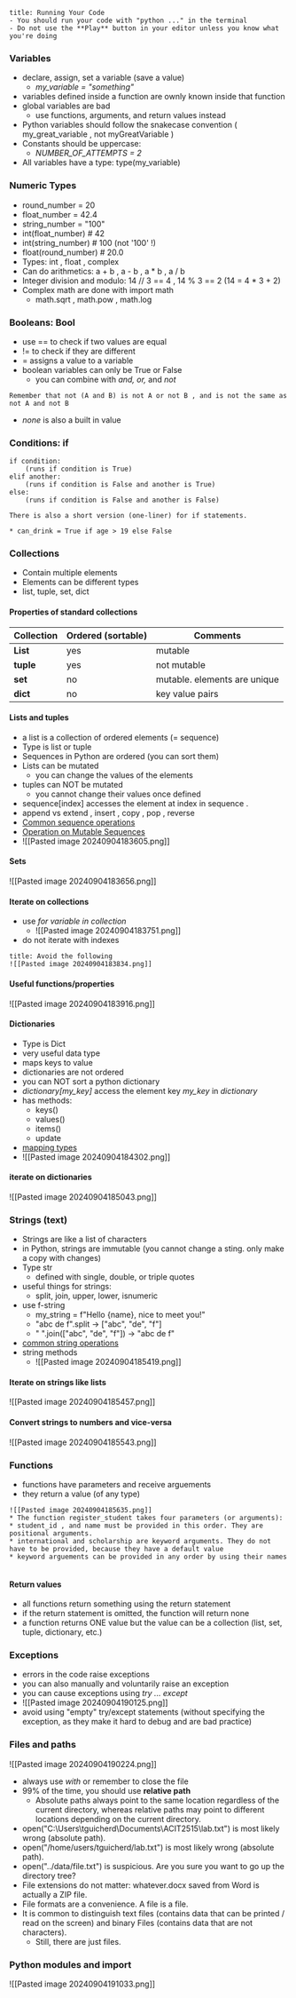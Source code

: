 ```ad-warning
title: Running Your Code
- You should run your code with "python ..." in the terminal
- Do not use the **Play** button in your editor unless you know what you're doing

```

### Variables
* declare, assign, set a variable (save a value) 
	* *my_variable = "something"*
* variables defined inside a function are ownly known inside that function
* global variables are bad
	* use functions, arguments, and return values instead 
* Python variables should follow the snakecase convention ( my_great_variable , not myGreatVariable )
* Constants should be uppercase: 
	* *NUMBER_OF_ATTEMPTS = 2*  
* All variables have a type: type(my_variable)

### Numeric Types
* round_number = 20  
* float_number = 42.4  
* string_number = "100"  
* int(float_number) # 42  
* int(string_number) # 100 (not '100' !)  
* float(round_number) # 20.0
* Types: int , float , complex  
* Can do arithmetics: a + b , a - b , a * b , a / b  
* Integer division and modulo: 14 // 3 == 4 , 14 % 3 == 2 (14 = 4 * 3 + 2)  
* Complex math are done with import math  
	* math.sqrt , math.pow , math.log

### Booleans: Bool
* use == to check if two values are equal
* != to check if they are different
* = assigns a value to a variable
* boolean variables can only be True or False
	* you can combine with *and, or,* and *not*
```ad-caution
Remember that not (A and B) is not A or not B , and is not the same as not A and not B

```
* *none* is also a built in value

### Conditions: if
```ad-example
if condition:  
	(runs if condition is True)  
elif another:  
	(runs if condition is False and another is True)  
else:  
	(runs if condition is False and another is False)  
	
There is also a short version (one-liner) for if statements.  

* can_drink = True if age > 19 else False

```

### Collections
* Contain multiple elements 
* Elements can be different types
* list, tuple, set, dict

#### Properties of standard collections

| Collection | Ordered (sortable) | Comments                     |
| ---------- | ------------------ | ---------------------------- |
| **List**   | yes                | mutable                      |
| **tuple**  | yes                | not mutable                  |
| **set**    | no                 | mutable. elements are unique |
| **dict**   | no                 | key value pairs              |

#### Lists and tuples
- a list is a collection of ordered elements (= sequence)
- Type is list or tuple
- Sequences in Python are ordered (you can sort them)
- Lists can be mutated
	- you can change the values of the elements
- tuples can NOT be mutated
	- you cannot change their values once defined
- sequence[index] accesses the element at index in sequence .  
- append vs extend , insert , copy , pop , reverse
- [Common sequence operations](https://docs.python.org/3/library/stdtypes.html#common-sequence-operations)
- [Operation on Mutable Sequences](https://docs.python.org/3/library/stdtypes.html#mutable-sequence-types)
-  ![[Pasted image 20240904183605.png]]

#### Sets
![[Pasted image 20240904183656.png]]

#### Iterate on collections
* use *for variable in collection*
	* ![[Pasted image 20240904183751.png]]
* do not iterate with indexes
```ad-warning
title: Avoid the following
![[Pasted image 20240904183834.png]]

```

#### Useful functions/properties
![[Pasted image 20240904183916.png]]

#### Dictionaries
* Type is Dict
* very useful data type
* maps keys to value
* dictionaries are not ordered
* you can NOT sort a python dictionary
* *dictionary[my_key]* access the element key *my_key* in *dictionary*
* has methods:
	* keys()
	* values()
	* items()
	* update
* [mapping types](https://docs.python.org/3/library/stdtypes.html#mapping-types-dict)
* ![[Pasted image 20240904184302.png]]

#### iterate on dictionaries
![[Pasted image 20240904185043.png]]

### Strings (text)
* Strings are like a list of characters
* in Python, strings are immutable (you cannot change a sting. only make a copy with changes)
* Type str 
	* defined with single, double, or triple quotes
* useful things for strings:
	* split, join, upper, lower, isnumeric
* use f-string
	* my_string = f"Hello {name}, nice to meet you!"
	* "abc de f".split -> ["abc", "de", "f"]
	* " ".join(["abc", "de", "f"]) -> "abc de f"
* [common string operations ](https://docs.python.org/3/library/string.html)
* string methods
	* ![[Pasted image 20240904185419.png]]

#### Iterate on strings like lists
![[Pasted image 20240904185457.png]]

#### Convert strings to numbers and vice-versa 
![[Pasted image 20240904185543.png]]

### Functions
* functions have parameters and receive arguements
* they return a value (of any type)
```ad-example
![[Pasted image 20240904185635.png]]
* The function register_student takes four parameters (or arguments):
* student_id , and name must be provided in this order. They are positional arguments.
* international and scholarship are keyword arguments. They do not have to be provided, because they have a default value
* keyword arguements can be provided in any order by using their names


```

#### Return values
* all functions return something using the return statement
* if the return statement is omitted, the function will return none
* a function returns ONE value but the value can be a collection (list, set, tuple, dictionary, etc.)

### Exceptions
* errors in the code raise exceptions
* you can also manually and voluntarily raise an exception
* you can cause exceptions using *try ... except*
* ![[Pasted image 20240904190125.png]]
* avoid using "empty" try/except statements (without specifying the exception, as they make it hard to debug and are bad practice)

### Files and paths
![[Pasted image 20240904190224.png]]
* always use *with* or remember to close the file
* 99% of the time, you should use **relative path**
	* Absolute paths always point to the same location regardless of the current directory, whereas relative paths may point to different locations depending on the current directory.
* open("C:\\Users\\tguicherd\\Documents\\ACIT2515\\lab.txt") is most likely wrong (absolute path).  
* open("/home/users/tguicherd/lab.txt") is most likely wrong (absolute path).  
* open("../data/file.txt") is suspicious. Are you sure you want to go up the directory tree?  
* File extensions do not matter: whatever.docx saved from Word is actually a ZIP file.  
* File formats are a convenience. A file is a file.  
* It is common to distinguish text files (contains data that can be printed / read on the screen) and binary  Files (contains data that are not characters).  
	* Still, there are just files.

### Python modules and import
![[Pasted image 20240904191033.png]]

